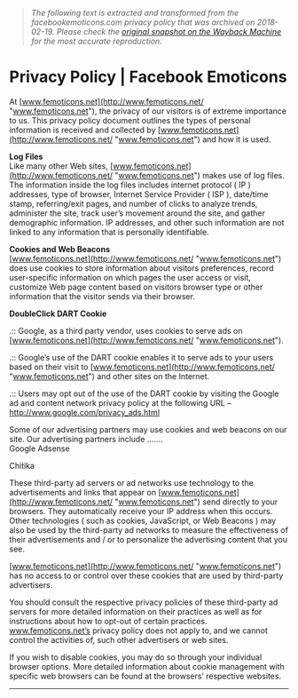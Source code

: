 > *The following text is extracted and transformed from the facebookemoticons.com privacy policy that was archived on 2018-02-19. Please check the [original snapshot on the Wayback Machine](https://web.archive.org/web/20180219214700id_/http%3A//femoticons.net/privacy-policy) for the most accurate reproduction.*

# Privacy Policy | Facebook Emoticons

At [www.femoticons.net](http://www.femoticons.net/ "www.femoticons.net"), the privacy of our visitors is of extreme importance to us. This privacy policy document outlines the types of personal information is received and collected by [www.femoticons.net](http://www.femoticons.net/ "www.femoticons.net") and how it is used. 

**Log Files**  
Like many other Web sites, [www.femoticons.net](http://www.femoticons.net/ "www.femoticons.net") makes use of log files. The information inside the log files includes internet protocol ( IP ) addresses, type of browser, Internet Service Provider ( ISP ), date/time stamp, referring/exit pages, and number of clicks to analyze trends, administer the site, track user’s movement around the site, and gather demographic information. IP addresses, and other such information are not linked to any information that is personally identifiable. 

**Cookies and Web Beacons**  
[www.femoticons.net](http://www.femoticons.net/ "www.femoticons.net") does use cookies to store information about visitors preferences, record user-specific information on which pages the user access or visit, customize Web page content based on visitors browser type or other information that the visitor sends via their browser. 

**DoubleClick DART Cookie**  


.:: Google, as a third party vendor, uses cookies to serve ads on [www.femoticons.net](http://www.femoticons.net/ "www.femoticons.net").

.:: Google’s use of the DART cookie enables it to serve ads to your users based on their visit to [www.femoticons.net](http://www.femoticons.net/ "www.femoticons.net") and other sites on the Internet. 

.:: Users may opt out of the use of the DART cookie by visiting the Google ad and content network privacy policy at the following URL – <http://www.google.com/privacy_ads.html>

Some of our advertising partners may use cookies and web beacons on our site. Our advertising partners include …….   
Google Adsense

Chitika

These third-party ad servers or ad networks use technology to the advertisements and links that appear on [www.femoticons.net](http://www.femoticons.net/ "www.femoticons.net") send directly to your browsers. They automatically receive your IP address when this occurs. Other technologies ( such as cookies, JavaScript, or Web Beacons ) may also be used by the third-party ad networks to measure the effectiveness of their advertisements and / or to personalize the advertising content that you see. 

[www.femoticons.net](http://www.femoticons.net/ "www.femoticons.net") has no access to or control over these cookies that are used by third-party advertisers. 

You should consult the respective privacy policies of these third-party ad servers for more detailed information on their practices as well as for instructions about how to opt-out of certain practices. www.femoticons.net’s privacy policy does not apply to, and we cannot control the activities of, such other advertisers or web sites. 

If you wish to disable cookies, you may do so through your individual browser options. More detailed information about cookie management with specific web browsers can be found at the browsers’ respective websites. 

  *   *   *   *   *   * 


